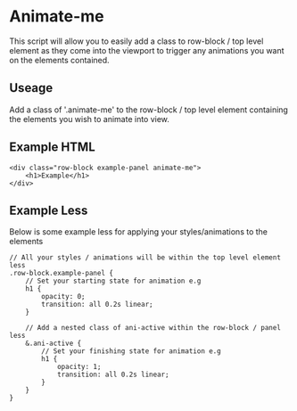 <!-- Space: WE -->
<!-- Parent: Web Documentation -->
<!-- Parent: Web Planner -->
<!-- Title: Animate-me -->
<!-- Layout: (plain) -->

# Animate-me

This script will allow you to easily add a class to row-block / top level element as they come into the viewport to trigger any animations you want on the elements contained.

## Useage

Add a class of '.animate-me' to the row-block / top level element containing the elements you wish to animate into view.

## Example HTML
```
<div class="row-block example-panel animate-me">
    <h1>Example</h1>
</div>
```

## Example Less

Below is some example less for applying your styles/animations to the elements

```
// All your styles / animations will be within the top level element less
.row-block.example-panel {
    // Set your starting state for animation e.g
    h1 {
        opacity: 0;
        transition: all 0.2s linear;
    }

    // Add a nested class of ani-active within the row-block / panel less
    &.ani-active {
        // Set your finishing state for animation e.g
        h1 {
            opacity: 1;
            transition: all 0.2s linear;
        }
    }
}
```
